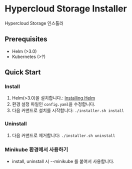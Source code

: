 # Hypercloud Storage Installer
Hypercloud Storage 인스톨러

## Prerequisites
- Helm (>3.0)
- Kubernetes (>?)

## Quick Start
### Install
1. Helm(>3.0)을 설치합니다.: [Installing Helm](https://helm.sh/docs/intro/install/)
2. 환경 설정 파일인 `config.yaml`을 수정합니다.
3. 다음 커맨드로 설치를 시작합니다: `./installer.sh install`

### Uninstall
1. 다음 커맨드로 제거합니다: `./installer.sh uninstall`

### Minikube 환경에서 사용하기
- install, uninstall 시 --minikube 를 붙여서 사용합니다.
